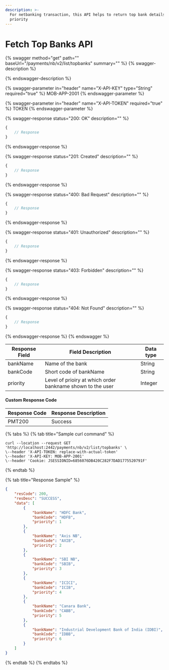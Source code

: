 ```yaml
---
description: >-
  For netbanking transaction, this API helps to return top bank details based on
  priority
---
```


# Fetch Top Banks API



{% swagger method="get" path="" baseUrl="<domain>/payments/nb/v2/list/topbanks" summary="" %}
{% swagger-description %}

{% endswagger-description %}

{% swagger-parameter in="header" name="X-API-KEY" type="String" required="true" %}
MOB-APP-2001
{% endswagger-parameter %}

{% swagger-parameter in="header" name="X-API-TOKEN" required="true" %}
TOKEN
{% endswagger-parameter %}

{% swagger-response status="200: OK" description="" %}
```javascript
{
    // Response
}
```
{% endswagger-response %}

{% swagger-response status="201: Created" description="" %}
```javascript
{
    // Response
}
```
{% endswagger-response %}

{% swagger-response status="400: Bad Request" description="" %}
```javascript
{
    // Response
}
```
{% endswagger-response %}

{% swagger-response status="401: Unauthorized" description="" %}
```javascript
{
    // Response
}
```
{% endswagger-response %}

{% swagger-response status="403: Forbidden" description="" %}
```javascript
{
    // Response
}
```
{% endswagger-response %}

{% swagger-response status="404: Not Found" description="" %}
```javascript
{
    // Response
}
```
{% endswagger-response %}
{% endswagger %}

| Response Field | Field Description                                          | Data type |
| -------------- | ---------------------------------------------------------- | --------- |
| bankName       | Name of the bank                                           | String    |
| bankCode       | Short code of bankName                                     | String    |
| priority       | Level of prioiry at which order bankname shown to the user | Integer   |

#### Custom Response Code

| Response Code | Response Description |
| ------------- | -------------------- |
| PMT200        | Success              |

{% tabs %}
{% tab title="Sample curl command" %}
```
curl --location --request GET 'http://localhost:2442/payments/nb/v2/list/topbanks' \
\--header 'X-API-TOKEN: replace-with-actual-token'
\--header 'X-API-KEY: MOB-APP-2001'
\--header 'Cookie: JSESSIONID=6856076DB420C282F7DAD1775520791F'
```
{% endtab %}

{% tab title="Response Sample" %}
```json
{
    "resCode": 200,
    "resDesc": "SUCCESS",
    "data": [
        {
            "bankName": "HDFC Bank",
            "bankCode": "HDFB",
            "priority": 1
        },
        {
            "bankName": "Axis NB",
            "bankCode": "AXIB",
            "priority": 2
        },
        {
            "bankName": "SBI NB",
            "bankCode": "SBIB",
            "priority": 3
        },
        {
            "bankName": "ICICI",
            "bankCode": "ICIB",
            "priority": 4
        },
        {
            "bankName": "Canara Bank",
            "bankCode": "CABB",
            "priority": 5
        },
        {
            "bankName": "Industrial Development Bank of India (IDBI)",
            "bankCode": "IDBB",
            "priority": 6
        }
    ]
}
```
{% endtab %}
{% endtabs %}
